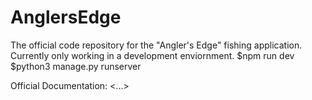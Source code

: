 # AnglersEdge
The official code repository for the "Angler's Edge" fishing application.
Currently only working in a development enviornment.
$npm run dev
$python3 manage.py runserver

Official Documentation: <...>

